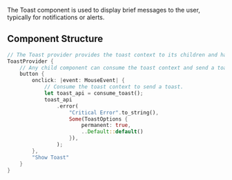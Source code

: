 The Toast component is used to display brief messages to the user, typically for notifications or alerts.

## Component Structure

```rust
// The Toast provider provides the toast context to its children and handler rendering any toasts that are sent.
ToastProvider {
    // Any child component can consume the toast context and send a toast to be rendered.
    button {
        onclick: |event: MouseEvent| {
            // Consume the toast context to send a toast.
            let toast_api = consume_toast();
            toast_api
                .error(
                    "Critical Error".to_string(),
                    Some(ToastOptions {
                        permanent: true,
                        ..Default::default()
                    }),
                );
        },
        "Show Toast"
    }
}
```
